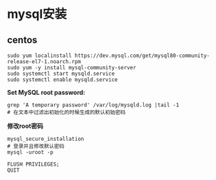 # mysql安装

## centos
```shell
sudo yum localinstall https://dev.mysql.com/get/mysql80-community-release-el7-1.noarch.rpm
sudo yum -y install mysql-community-server
sudo systemctl start mysqld.service
sudo systemctl enable mysqld.service
```


**Set MySQL root password:**
```shell
grep 'A temporary password' /var/log/mysqld.log |tail -1
# 在文本中过滤出初始化的时候生成的默认初始密码
```

**修改root密码**
```shell
mysql_secure_installation
# 登录并且修改默认密码
mysql -uroot -p

FLUSH PRIVILEGES;
QUIT
```
